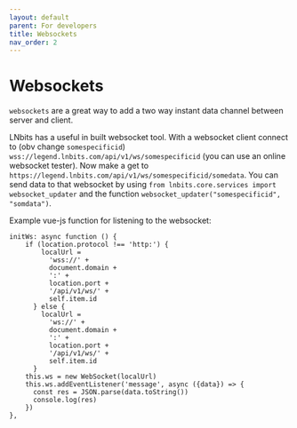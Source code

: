 ```yaml
---
layout: default
parent: For developers
title: Websockets
nav_order: 2
---
```


# Websockets

`websockets` are a great way to add a two way instant data channel between server and client.

LNbits has a useful in built websocket tool. With a websocket client connect to (obv change `somespecificid`) `wss://legend.lnbits.com/api/v1/ws/somespecificid` (you can use an online websocket tester). Now make a get to `https://legend.lnbits.com/api/v1/ws/somespecificid/somedata`. You can send data to that websocket by using `from lnbits.core.services import websocket_updater` and the function `websocket_updater("somespecificid", "somdata")`.

Example vue-js function for listening to the websocket:

```
initWs: async function () {
    if (location.protocol !== 'http:') {
        localUrl =
          'wss://' +
          document.domain +
          ':' +
          location.port +
          '/api/v1/ws/' +
          self.item.id
      } else {
        localUrl =
          'ws://' +
          document.domain +
          ':' +
          location.port +
          '/api/v1/ws/' +
          self.item.id
      }
    this.ws = new WebSocket(localUrl)
    this.ws.addEventListener('message', async ({data}) => {
      const res = JSON.parse(data.toString())
      console.log(res)
    })
},
```
